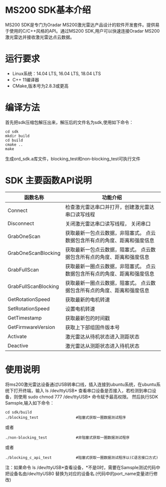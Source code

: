 
# MS200 SDK基本介绍
MS200 SDK是专门为Oradar MS200激光雷达产品设计的软件开发套件。提供易于使用的C/C++风格的API。通过MS200 SDK,用户可以快速连接Oradar MS200激光雷达并接收激光雷达点云数据。
 
# 运行要求
- Linux系统：14.04 LTS, 16.04 LTS, 18.04 LTS
- C++ 11编译器
- CMake,版本号为2.8.3或更高

# 编译方法
首先把sdk压缩包解压出来，解压后的文件名为sdk,使用如下命令：
```
cd sdk
mkdir build
cd build
cmake ..
make
```
生成ord_sdk.a库文件，blocking_test和non-blocking_test可执行文件


# SDK 主要函数API说明
|函数名称 | 功能介绍|
|---------|---------------|
|Connect| 检查激光雷达串口并打开，创建激光雷达串口读写线程|
|Disconnect| 关闭激光雷达串口读写线程， 关闭串口
|GrabOneScan           |  获取最新一包点云数据，非阻塞式。 点云数据包含所有点的角度、距离和强度信息|
|GrabOneScanBlocking   |  获取最新一包点云数据，阻塞式。 点云数据包含所有点的角度、距离和强度信息|
|GrabFullScan          |  获取最新一圈点云数据，非阻塞式。 点云数据包含所有点的角度、距离和强度信息|
|GrabFullScanBlocking  |  获取最新一圈点云数据，阻塞式。 点云数据包含所有点的角度、距离和强度信息|
|GetRotationSpeed      |  获取最新的电机转速|
|SetRotationSpeed      |  设置电机转速|
|GetTimestamp          |  获取最新包的时间戳|
|GetFirmwareVersion    |  获取上下部组固件版本号|
|Activate              |  激光雷达从待机状态进入测距状态|
|Deactive              |  激光雷达从测距状态进入待机状态|


# 使用说明

将ms200激光雷达设备通过USB转串口线，插入连接到ubuntu系统，在ubuntu系统下打开终端，输入 ls /dev/ttyUSB* 查看串口设备是否接入，若检测到串口设备，则使用 sudo chmod 777 /dev/ttyUSB* 命令赋予最高权限。
然后执行SDK Samsple,输入如下命令：
```
cd sdk/build
./blocking_test                 #阻塞式获取一圈数据测试程序
```
或者
```
./non-blocking_test             #非阻塞式获取一圈数据测试程序
```
或者
```
./blocking_c_api_test           #阻塞式获取一圈数据测试程序以(C语言接口方式)
```
注：如果命令 ls /dev/ttyUSB*查看设备，*不是0时，需要在Samsple测试代码中把设备名由/dev/ttyUSB0 替换为对应的设备名.(代码中的port_name变量进行修改)